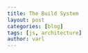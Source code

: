 ```yaml
---
title: The Build System
layout: post
categories: [blog]
tags: [js, architecture]
author: varl
---
```



